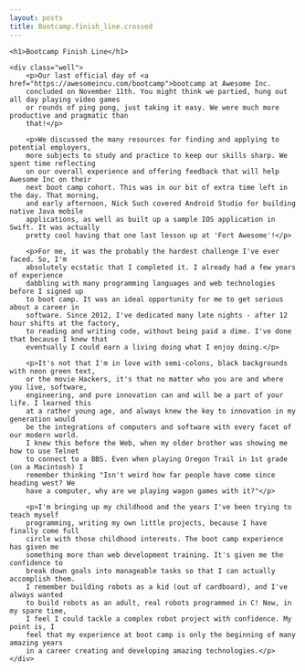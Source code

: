 ```yaml
---
layout: posts
title: Bootcamp.finish_line.crossed
---
```


<div class="home-article">
    
    <h1>Bootcamp Finish Line</h1>

    <div class="well">
        <p>Our last official day of <a href="https://awesomeincu.com/bootcamp">bootcamp at Awesome Inc.
        concluded on November 11th. You might think we partied, hung out all day playing video games
        or rounds of ping pong, just taking it easy. We were much more productive and pragmatic than
        that!</p>

        <p>We discussed the many resources for finding and applying to potential employers,
        more subjects to study and practice to keep our skills sharp. We spent time reflecting
        on our overall experience and offering feedback that will help Awesome Inc on their 
        next boot camp cohort. This was in our bit of extra time left in the day. That morning,
        and early afternoon, Nick Such covered Android Studio for building native Java mobile
        applications, as well as built up a sample IOS application in Swift. It was actually 
        pretty cool having that one last lesson up at 'Fort Awesome'!</p>

        <p>For me, it was the probably the hardest challenge I've ever faced. So, I'm
        absolutely ecstatic that I completed it. I already had a few years of experience
        dabbling with many programming languages and web technologies before I signed up
        to boot camp. It was an ideal opportunity for me to get serious about a career in
        software. Since 2012, I've dedicated many late nights - after 12 hour shifts at the factory,
        to reading and writing code, without being paid a dime. I've done that because I knew that
        eventually I could earn a living doing what I enjoy doing.</p>

        <p>It's not that I'm in love with semi-colons, black backgrounds with neon green text,
        or the movie Hackers, it's that no matter who you are and where you live, software, 
        engineering, and pure innovation can and will be a part of your life. I learned this 
        at a rather young age, and always knew the key to innovation in my generation would
        be the integrations of computers and software with every facet of our modern world.
        I knew this before the Web, when my older brother was showing me how to use Telnet
        to connect to a BBS. Even when playing Oregon Trail in 1st grade (on a Macintosh) I
        remember thinking "Isn't weird how far people have come since heading west? We
        have a computer, why are we playing wagon games with it?"</p>

        <p>I'm bringing up my childhood and the years I've been trying to teach myself 
        programming, writing my own little projects, because I have finally come full
        circle with those childhood interests. The boot camp experience has given me
        something more than web development training. It's given me the confidence to
        break down goals into manageable tasks so that I can actually accomplish them.
        I remember building robots as a kid (out of cardboard), and I've always wanted
        to build robots as an adult, real robots programmed in C! Now, in my spare time,
        I feel I could tackle a complex robot project with confidence. My point is, I
        feel that my experience at boot camp is only the beginning of many amazing years
        in a career creating and developing amazing technologies.</p>
    </div>
</div>




